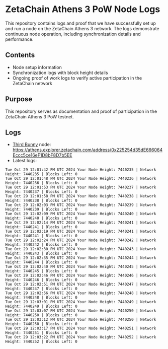 # ZetaChain Athens 3 PoW Node Logs
This repository contains logs and proof that we have successfully set up and run a node on the ZetaChain Athens 3 network. The logs demonstrate continuous node operation, including synchronization details and performance.

## Contents
- Node setup information
- Synchronization logs with block height details
- Ongoing proof of work logs to verify active participation in the ZetaChain network

## Purpose
This repository serves as documentation and proof of participation in the ZetaChain Athens 3 PoW testnet.

## Logs

- [Third Bunny](https://thirdbunny.xyz/) node: https://athens.explorer.zetachain.com/address/0x225254d35dE666064Eccc5ce16eF1D8bF8D7b5EE
- Latest logs:
```
Tue Oct 29 12:01:42 PM UTC 2024 Your Node Height: 7440235 | Network Height: 7440235 | Blocks Left: 0
Tue Oct 29 12:01:48 PM UTC 2024 Your Node Height: 7440236 | Network Height: 7440236 | Blocks Left: 0
Tue Oct 29 12:01:53 PM UTC 2024 Your Node Height: 7440237 | Network Height: 7440237 | Blocks Left: 0
Tue Oct 29 12:01:58 PM UTC 2024 Your Node Height: 7440238 | Network Height: 7440238 | Blocks Left: 0
Tue Oct 29 12:02:03 PM UTC 2024 Your Node Height: 7440239 | Network Height: 7440239 | Blocks Left: 0
Tue Oct 29 12:02:09 PM UTC 2024 Your Node Height: 7440240 | Network Height: 7440240 | Blocks Left: 0
Tue Oct 29 12:02:14 PM UTC 2024 Your Node Height: 7440241 | Network Height: 7440241 | Blocks Left: 0
Tue Oct 29 12:02:19 PM UTC 2024 Your Node Height: 7440241 | Network Height: 7440241 | Blocks Left: 0
Tue Oct 29 12:02:24 PM UTC 2024 Your Node Height: 7440242 | Network Height: 7440242 | Blocks Left: 0
Tue Oct 29 12:02:30 PM UTC 2024 Your Node Height: 7440243 | Network Height: 7440243 | Blocks Left: 0
Tue Oct 29 12:02:35 PM UTC 2024 Your Node Height: 7440244 | Network Height: 7440244 | Blocks Left: 0
Tue Oct 29 12:02:40 PM UTC 2024 Your Node Height: 7440245 | Network Height: 7440245 | Blocks Left: 0
Tue Oct 29 12:02:46 PM UTC 2024 Your Node Height: 7440246 | Network Height: 7440246 | Blocks Left: 0
Tue Oct 29 12:02:51 PM UTC 2024 Your Node Height: 7440247 | Network Height: 7440247 | Blocks Left: 0
Tue Oct 29 12:02:56 PM UTC 2024 Your Node Height: 7440248 | Network Height: 7440248 | Blocks Left: 0
Tue Oct 29 12:03:01 PM UTC 2024 Your Node Height: 7440249 | Network Height: 7440249 | Blocks Left: 0
Tue Oct 29 12:03:07 PM UTC 2024 Your Node Height: 7440250 | Network Height: 7440250 | Blocks Left: 0
Tue Oct 29 12:03:12 PM UTC 2024 Your Node Height: 7440250 | Network Height: 7440250 | Blocks Left: 0
Tue Oct 29 12:03:17 PM UTC 2024 Your Node Height: 7440251 | Network Height: 7440251 | Blocks Left: 0
Tue Oct 29 12:03:22 PM UTC 2024 Your Node Height: 7440252 | Network Height: 7440252 | Blocks Left: 0
```

